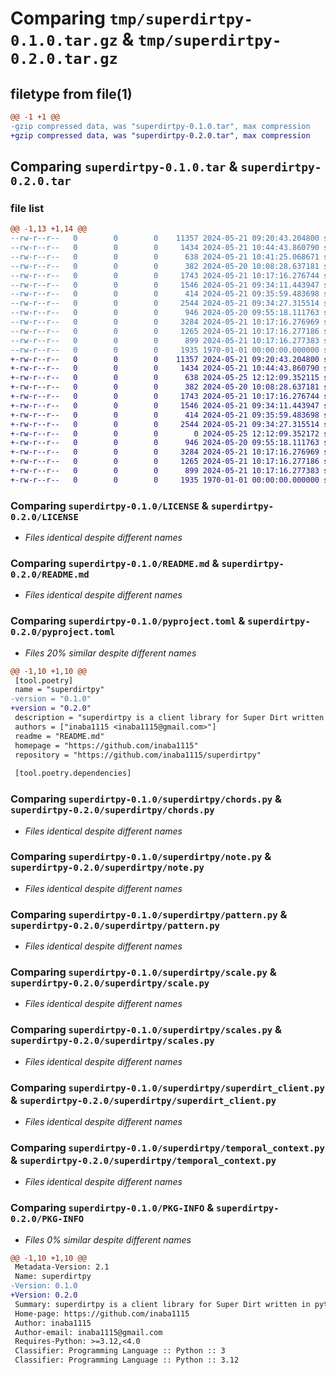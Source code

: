 # Comparing `tmp/superdirtpy-0.1.0.tar.gz` & `tmp/superdirtpy-0.2.0.tar.gz`

## filetype from file(1)

```diff
@@ -1 +1 @@
-gzip compressed data, was "superdirtpy-0.1.0.tar", max compression
+gzip compressed data, was "superdirtpy-0.2.0.tar", max compression
```

## Comparing `superdirtpy-0.1.0.tar` & `superdirtpy-0.2.0.tar`

### file list

```diff
@@ -1,13 +1,14 @@
--rw-r--r--   0        0        0    11357 2024-05-21 09:20:43.204800 superdirtpy-0.1.0/LICENSE
--rw-r--r--   0        0        0     1434 2024-05-21 10:44:43.860790 superdirtpy-0.1.0/README.md
--rw-r--r--   0        0        0      638 2024-05-21 10:41:25.068671 superdirtpy-0.1.0/pyproject.toml
--rw-r--r--   0        0        0      382 2024-05-20 10:08:28.637181 superdirtpy-0.1.0/superdirtpy/__init__.py
--rw-r--r--   0        0        0     1743 2024-05-21 10:17:16.276744 superdirtpy-0.1.0/superdirtpy/chords.py
--rw-r--r--   0        0        0     1546 2024-05-21 09:34:11.443947 superdirtpy-0.1.0/superdirtpy/note.py
--rw-r--r--   0        0        0      414 2024-05-21 09:35:59.483698 superdirtpy-0.1.0/superdirtpy/params.py
--rw-r--r--   0        0        0     2544 2024-05-21 09:34:27.315514 superdirtpy-0.1.0/superdirtpy/pattern.py
--rw-r--r--   0        0        0      946 2024-05-20 09:55:18.111763 superdirtpy-0.1.0/superdirtpy/scale.py
--rw-r--r--   0        0        0     3284 2024-05-21 10:17:16.276969 superdirtpy-0.1.0/superdirtpy/scales.py
--rw-r--r--   0        0        0     1265 2024-05-21 10:17:16.277186 superdirtpy-0.1.0/superdirtpy/superdirt_client.py
--rw-r--r--   0        0        0      899 2024-05-21 10:17:16.277383 superdirtpy-0.1.0/superdirtpy/temporal_context.py
--rw-r--r--   0        0        0     1935 1970-01-01 00:00:00.000000 superdirtpy-0.1.0/PKG-INFO
+-rw-r--r--   0        0        0    11357 2024-05-21 09:20:43.204800 superdirtpy-0.2.0/LICENSE
+-rw-r--r--   0        0        0     1434 2024-05-21 10:44:43.860790 superdirtpy-0.2.0/README.md
+-rw-r--r--   0        0        0      638 2024-05-25 12:12:09.352115 superdirtpy-0.2.0/pyproject.toml
+-rw-r--r--   0        0        0      382 2024-05-20 10:08:28.637181 superdirtpy-0.2.0/superdirtpy/__init__.py
+-rw-r--r--   0        0        0     1743 2024-05-21 10:17:16.276744 superdirtpy-0.2.0/superdirtpy/chords.py
+-rw-r--r--   0        0        0     1546 2024-05-21 09:34:11.443947 superdirtpy-0.2.0/superdirtpy/note.py
+-rw-r--r--   0        0        0      414 2024-05-21 09:35:59.483698 superdirtpy-0.2.0/superdirtpy/params.py
+-rw-r--r--   0        0        0     2544 2024-05-21 09:34:27.315514 superdirtpy-0.2.0/superdirtpy/pattern.py
+-rw-r--r--   0        0        0        0 2024-05-25 12:12:09.352172 superdirtpy-0.2.0/superdirtpy/py.typed
+-rw-r--r--   0        0        0      946 2024-05-20 09:55:18.111763 superdirtpy-0.2.0/superdirtpy/scale.py
+-rw-r--r--   0        0        0     3284 2024-05-21 10:17:16.276969 superdirtpy-0.2.0/superdirtpy/scales.py
+-rw-r--r--   0        0        0     1265 2024-05-21 10:17:16.277186 superdirtpy-0.2.0/superdirtpy/superdirt_client.py
+-rw-r--r--   0        0        0      899 2024-05-21 10:17:16.277383 superdirtpy-0.2.0/superdirtpy/temporal_context.py
+-rw-r--r--   0        0        0     1935 1970-01-01 00:00:00.000000 superdirtpy-0.2.0/PKG-INFO
```

### Comparing `superdirtpy-0.1.0/LICENSE` & `superdirtpy-0.2.0/LICENSE`

 * *Files identical despite different names*

### Comparing `superdirtpy-0.1.0/README.md` & `superdirtpy-0.2.0/README.md`

 * *Files identical despite different names*

### Comparing `superdirtpy-0.1.0/pyproject.toml` & `superdirtpy-0.2.0/pyproject.toml`

 * *Files 20% similar despite different names*

```diff
@@ -1,10 +1,10 @@
 [tool.poetry]
 name = "superdirtpy"
-version = "0.1.0"
+version = "0.2.0"
 description = "superdirtpy is a client library for Super Dirt written in python."
 authors = ["inaba1115 <inaba1115@gmail.com>"]
 readme = "README.md"
 homepage = "https://github.com/inaba1115"
 repository = "https://github.com/inaba1115/superdirtpy"
 
 [tool.poetry.dependencies]
```

### Comparing `superdirtpy-0.1.0/superdirtpy/chords.py` & `superdirtpy-0.2.0/superdirtpy/chords.py`

 * *Files identical despite different names*

### Comparing `superdirtpy-0.1.0/superdirtpy/note.py` & `superdirtpy-0.2.0/superdirtpy/note.py`

 * *Files identical despite different names*

### Comparing `superdirtpy-0.1.0/superdirtpy/pattern.py` & `superdirtpy-0.2.0/superdirtpy/pattern.py`

 * *Files identical despite different names*

### Comparing `superdirtpy-0.1.0/superdirtpy/scale.py` & `superdirtpy-0.2.0/superdirtpy/scale.py`

 * *Files identical despite different names*

### Comparing `superdirtpy-0.1.0/superdirtpy/scales.py` & `superdirtpy-0.2.0/superdirtpy/scales.py`

 * *Files identical despite different names*

### Comparing `superdirtpy-0.1.0/superdirtpy/superdirt_client.py` & `superdirtpy-0.2.0/superdirtpy/superdirt_client.py`

 * *Files identical despite different names*

### Comparing `superdirtpy-0.1.0/superdirtpy/temporal_context.py` & `superdirtpy-0.2.0/superdirtpy/temporal_context.py`

 * *Files identical despite different names*

### Comparing `superdirtpy-0.1.0/PKG-INFO` & `superdirtpy-0.2.0/PKG-INFO`

 * *Files 0% similar despite different names*

```diff
@@ -1,10 +1,10 @@
 Metadata-Version: 2.1
 Name: superdirtpy
-Version: 0.1.0
+Version: 0.2.0
 Summary: superdirtpy is a client library for Super Dirt written in python.
 Home-page: https://github.com/inaba1115
 Author: inaba1115
 Author-email: inaba1115@gmail.com
 Requires-Python: >=3.12,<4.0
 Classifier: Programming Language :: Python :: 3
 Classifier: Programming Language :: Python :: 3.12
```

